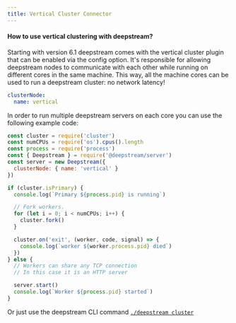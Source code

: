 ```yaml
---
title: Vertical Cluster Connector
---
```


#### How to use vertical clustering with deepstream?

Starting with version 6.1 deepstream comes with the vertical cluster plugin that can be enabled via the config option. It's responsible for allowing deepstream nodes to communicate with each other while running on different cores in the same machine. This way, all the machine cores can be used to run a deepstream cluster: no network latency!


```yaml
clusterNode:
  name: vertical
```

In order to run multiple deepstream servers on each core you can use the following example code:

```js
const cluster = require('cluster')
const numCPUs = require('os').cpus().length
const process = require('process')
const { Deepstream } = require('@deepstream/server')
const server = new Deepstream({
  clusterNode: { name: 'vertical' }
})

if (cluster.isPrimary) {
  console.log(`Primary ${process.pid} is running`)

  // Fork workers.
  for (let i = 0; i < numCPUs; i++) {
    cluster.fork()
  }

  cluster.on('exit', (worker, code, signal) => {
    console.log(`worker ${worker.process.pid} died`)
  })
} else {
  // Workers can share any TCP connection
  // In this case it is an HTTP server

  server.start()
  console.log(`Worker ${process.pid} started`)
}
```

Or just use the deepstream CLI command [`./deepstream cluster`](/docs/docs/server/command-line-interface#deepstream-cluster)